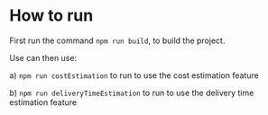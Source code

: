 
# How to run


First run the command `npm run build`, to build the project.

Use can then use: 

a) `npm run costEstimation` to run to use the cost estimation feature

b) `npm run deliveryTimeEstimation` to run to use the delivery time estimation feature